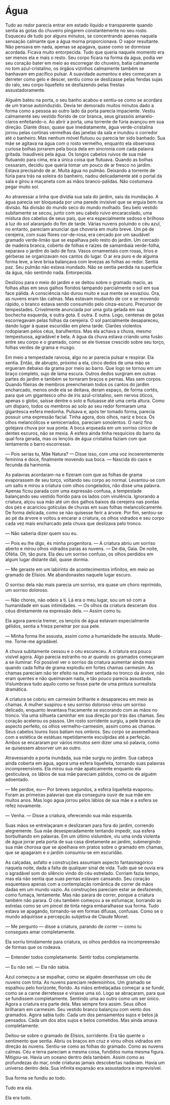 # Água

Tudo ao redor parecia entrar em estado líquido e transparente quando sentia as gotas do chuveiro pingarem constantemente no seu rosto. Esqueceu de tudo por alguns minutos, se concentrando apenas naquela sensação calmante que a água morna proporcionava. O vapor resultante. Não pensava em nada, apenas se apagava, quase como se dormisse acordada. Ficava muito entorpecida. Tudo que queria naquele momento era ser menos ela e mais o resto. Seu corpo ficara na forma da água, podia ver seu coração bater em meio ao escorregar do chuveiro, batia calmamente no tom azul-cristalino, os órgãos vizinhos calmamente também se banhavam em pacífico pulsar. A suavidade aumentou e eles começaram a derreter como gelo e descer, sentiu como se deslizasse pelas fendas sujas do ralo, seu corpo liquefeito se desfazendo pelas frestas assustadoramente.

Alguém bateu na porta, o seu banho acabou e sentiu-se como se acordara de um transe autoinduzido. Devia ter demorado muitos minutos dado a forma como a pessoa ao outro lado da porta parecia impaciente. Vestiu calmamente seu vestido florido de cor branca, seus girassóis amarelo-claros enfeitando-o. Ao abrir a porta, uma torrente de fúria avançou em sua direção. Diante disso, quase que imediatamente, água verde-cristalina jorrou pelas cortinas vermelhas das janelas da sala e inundou o corredor até o banheiro. Mas nenhum móvel flutuou ou parecia ter sido banhado. Sua mãe se agitava na água com o rosto vermelho, enquanto ela observava curiosa bolhas jorrarem pela boca dela em sincronia com cada palavra gritada. Inaudíveis pela água. Os longos cabelos ruivos de sua mãe flutuando para cima, era a única coisa que flutuava. Quando as bolhas cessaram, decidiu que queria tomar um pouco de ar fresco no jardim. Estava precisando de ar. Muita água no pulmão. Deixando a torrente de fúria para trás na soleira do banheiro, nadou delicadamente até o portal da sala e girou a maçaneta com as mãos branco-pálidas. Não costumava pegar muito sol.

Ao atravessar a linha que dividia sua sala do jardim, saiu da inundação. A água parecia ser bloqueada por uma parede invisível que se erguia bem na divisão. Na divisão do mundo seco do mundo molhado. Seu belo vestido subitamente se secou, junto com seu cabelo ruivo encaracolado, uma mistura dos cabelos de seus pais, que era especialmente sedoso e brilhoso à luz do sol alaranjado do fim de tarde. Várias nuvens poluindo o céu azul, no entanto, pareciam anunciar que choveria em muito breve. Um pé de cerejeira, com suas flores cor-de-rosa, era cercado por um saudável gramado verde-limão que se espalhava pelo resto do jardim. Um cercado de madeira branca, coberto de folhas e raízes de samambaia verde-folha, separava o jardim do lado de fora. Vasos ornamentais com rosas, lírios e gérberas se organizavam nos cantos do lugar. O ar era puro e de alguma forma leve, a leve brisa balançava com levezas as folhas ao redor. Sentia paz. Seu pulmão não estava inundado. Não se sentia perdida na superfície da água, não sentindo nada. Entorpecida.

Deslizou para o meio do jardim e se deitou sobre o gramado macio, as folhas altas em seus galhos floridos tampando parcialmente o sol em sua face pálida. A consciência não durou muito e sua mente se esvaziou. Ora, as nuvens eram tão calmas. Mas estavam mudando de cor e se movendo rápido, o branco estava sendo consumido pelo cinza-escuro. Precursor de tempestades. Crivelmente anunciada por uma gota gelada em sua bochecha esquerda, e outra gota. E outra. E outra. Logo, centenas de gotas escorregavam pelas folhas da cerejeira. O sol parcialmente desapareceu, dando lugar à quase escuridão em plena tarde. Clarões violentos rodopiaram pelos céus, barulhentos. Mas ela achava a chuva, mesmo tempestuosa, agradável e bela. A água da chuva estava criando uma fusão entre seu corpo e o gramado, como se ele tivesse crescido sobre seu torço, folhas verdes de grama e musgo.

Em meio a tempestade raivosa, algo no ar parecia pulsar e respirar. Ela sentia. Então, de abrupto, próximo a ela, cinco dedos de uma mão se ergueram debaixo da grama por meio ao barro. Que logo se tornou em um braço completo, sujo de lama escura. Outros dedos surgiram em outras partes do jardim e também se tornaram braços e pernas. Mas sem corpos. Quando fileiras de membros preencheram todos os cantos do jardim encharcado, menos onde ela se deitava, deram espaço, de forma cortês, para que um gigantesco olho de íris azul-cristalino, sem nervos óticos, apenas o globo, saísse dentre o solo e flutuasse até uma certa altura. Como um disparo, todos os membros ao solo ao seu redor formaram uma gigantesca esfera medonha. Pulsava e, após ter tomado forma, parecia possuir uma expressão facial. Tinha agora, dois olhos, nariz e boca. Os olhos melancólicos e semicerrados, pareciam sonolentos. O nariz fino gotejava chuva por sua ponta. A boca arqueada em um sorriso cínico de dentes escuros, não se mexia. A esfera ainda tinha resquícios do barro da qual fora gerada, mas os lençóis de água cristalina faziam com que lentamente o barro escorresse.

— Pois serias tu, Mãe Natura? — Disse isso, com uma voz incoerentemente feminina e doce, finalmente movendo sua boca. — Nascida do caos e fecunda da harmonia.

As palavras acordaram-na e fizeram com que as folhas de grama evaporassem de seu torço, voltando seu corpo ao normal. Levantou-se com um salto e mirou a criatura com olhos congelados, não disse uma palavra. Apenas ficou parada com uma expressão confusa, a tempestade balançando seu vestido florido para os lados com virulência. Ignorando a criatura, alçou sua mão até um dos galhos baixos da cerejeira nas pontas dos pés e acariciou gotículas de chuvas em suas folhas melancolicamente. De forma delicada, como se não quisesse ferir a árvore. Por fim, sentou-se ao pé da árvore e voltou a encarar a criatura, os olhos vidrados e seu corpo cada vez mais encharcado pela chuva que deslizava pelo tronco.

— Não saberia dizer quem sou eu.

— Pois eu lhe digo, és minha progenitora. — A criatura abriu um sorriso aberto e mirou olhos vidrados paras as nuvens. — De dia, Gaia. De noite, Ofélia. Oh, tão pura.
Ela deu um sorriso confuso, os olhos perdidos em algum lugar distante dali, quase dormia.

— Me geraste em um labirinto de acontecimentos infinitos, em meio ao gramado de Elísios. Me abandonastes naquele lugar escuro.

O sorriso dela não mais parecia um sorriso, era quase um choro reprimido, um sorriso doloroso.

— Não chores, não odeio a ti. Lá era o meu lugar, sou um só com a humanidade em suas intimidades. — Os olhos da criatura desceram dos céus diretamente na expressão dela. — Assim como tu.

Ela agora parecia tremer, os lençóis de água estavam especialmente gélidos, sentia a frieza penetrar por sua pele.

— Minha forma lhe assusta, assim como a humanidade lhe assusta. Mude-me. Torne-me agradável.

A chuva subitamente cessou e o céu escureceu. A criatura era pouco visível agora. Algo parecia estranho no ar quando os gramados começaram a se iluminar. Foi possível ver o sorriso da criatura aumentar ainda mais quando cada folha de grama explodiu em fortes chamas carmesim. As chamas pareciam não ter efeito na mulher sentada no tronco da árvore, não eram quentes e não queimavam nada, e tão pouco parecia assustada. Vislumbrava tudo aquilo como se fosse parte de uma pintura surrealista dramática. 

A criatura se cobriu em carmesim brilhante e desapareceu em meio às chamas. A mulher suspirou e seu sorriso doloroso virou um sorriso delicado, enquanto levantava fracamente se escorando com as mãos no tronco. Via uma silhueta caminhar em sua direção por trás das chamas. Seu coração acelerou os passos. Um rosto sorridente surgiu, a pele branca de aspecto perfeito, os olhos vermelho-carmesim, assim como as chamas. Seus cabelos louros lisos batiam nos ombros. Seu corpo se assemelhava com a estética de estátuas repetidamente esculpidas até a perfeição. Ambos se encararam por vários minutos sem dizer uma só palavra, como se quisessem absorver um ao outro.

Atravessando a porta inundada, sua mãe surgiu no jardim. Sua cabeça ainda coberta em água, agora uma esfera liquefeita, tornando suas palavras incompreensíveis. Ela mirou sua mãe apaticamente enquanto ela gesticulava, os lábios de sua mãe pareciam pálidos, como os de alguém adoentado.

— Me perdoe, eu— Por breves segundos, a esfera liquefeita evaporou. Foram as primeiras palavras que ela conseguira ouvir de sua mãe em muitos anos. Mas logo água jorrou pelos lábios de sua mãe e a esfera se refez novamente.

— Venha. — Disse a criatura, oferecendo sua mão esquerda.

Suas mãos se entrelaçaram e deslizaram para fora do jardim, correndo alegremente. Sua mãe desesperadamente tentando impedir, sua esfera borbulhando em palavras. Em um último vislumbre, viu uma onda violenta de água jorrar pela porta de sua casa diretamente ao jardim, submergindo sua mãe chorosa que se ajoelhava em pratos sobre o gramado em chamas, que se apagaram e o jardim consumiu-se em escuridão.

As calçadas, asfalto e construções assumiam aspecto fantasmagórico naquela noite, dada a falta de qualquer sinal de vida. Tudo que se ouvia era o agradável som do silêncio vindo do céu estrelado. Corriam fazia tempo, mas ela não sentia que suas pernas estavam cansando. Seu coração esquentava apenas com a contemplação romântica de correr de mãos dadas em um mundo vazio. As construções pareciam estar se desfazendo, como fumaça, lentamente. Mas não parara de correr, porque a criatura também não parara. O céu também começou a se esfumaçar, borrando as estrelas como se um pincel de tinta negra embaralhasse sua forma. Tudo estava se apagando, tornando-se em formas difusas, confusas. Como se o mundo adquirisse a percepção subjetiva de Claude Monet.

— Me pergunto — disse a criatura, parando de correr — como tu consegues amar completamente.

Ela sorriu timidamente para criatura, os olhos perdidos na incompreensão de formas que os rodeava.

— Entender todos completamente. Sentir todos completamente.

— Eu não sei. — Ela não sabia.

Azul começou a se espalhar, como se alguém desenhasse um céu de nuvens com tinta. As nuvens pareciam redemoinhos. Um gramado se espalhou pelo horizonte, florido. As mãos entrelaçadas começar a se fundir, como se a carne derretesse e virasse uma só. Logo se abraçaram, para que se fundissem completamente. Sentindo uma ao outro como um ser único. Agora a criatura era parte dela. Mas sempre fora assim. Seus olhos brilharam em carmesim. Seu vestido branco balançou com vento dos gramados. Agora sabia tudo. Cada um dos pensamentos sujos e belos já pensados. Cada um dos atos sujos e belos cometidos. Mas ainda amava completamente.

Deitou-se sobre o gramado de Elísios, sorridente. Era tão quente o sentimento que sentia. Abriu os braços em cruz e virou olhos vidrados em direção às nuvens. Sentiu-se como as folhas do gramado. Como as nuvens calmas. Céu e terra pareciam a mesma coisa, fundidos numa mesma figura. Mitigou-se. Havia um oceano dentro dela também. Assim como as profundezas do mar, onde criaturas jamais descobertas nadavam. Havia um universo dentro dela. Sua infinita expansão era assustadora e imprevisível.

Sua forma se fundiu ao todo. 

Tudo era ela.

Ela era tudo.
